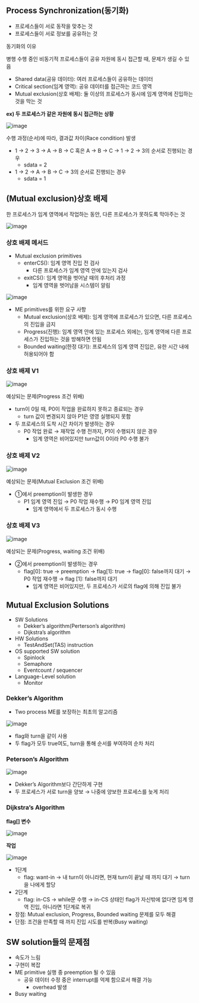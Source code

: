 ## Process Synchronization(동기화)

- 프로세스들이 서로 동작을 맞추는 것
- 프로세스들이 서로 정보를 공유하는 것

동기화의 이유

병행 수행 중인 비동기적 프로세스들이 공유 자원에 동시 접근할 때, 문제가 생길 수 있음

- Shared data(공유 데이터): 여러 프로세스들이 공유하는 데이터
- Critical section(임계 영역): 공유 데이터를 접근하는 코드 영역
- Mutual exclusion(상호 배제): 둘 이상의 프로세스가 동시에 임계 영역에 진입하는 것을 막는 것

**ex) 두 프로세스가 같은 자원에 동시 접근하는 상황**

![image](https://github.com/SSAFY11thDaejeon7/cs_study/assets/90568693/0daa1d35-cdb9-418c-b88a-cd1ec5ca7f36)


수행 과정(순서)에 따라, 결과값 차이(Race condition) 발생

- 1 → 2 → 3 → A → B → C 혹은 A → B → C → 1 → 2 → 3의 순서로 진행되는 경우
    - sdata = 2
- 1 → 2 → A → B → C → 3의 순서로 진행되는 경우
    - sdata = 1
    

## (Mutual exclusion)상호 배제

한 프로세스가 임계 영역에서 작업하는 동안, 다른 프로세스가 못하도록 막아주는 것

![image](https://github.com/SSAFY11thDaejeon7/cs_study/assets/90568693/ef11c84a-7b39-4973-98b7-0c866b0fbbc1)


### 상호 배제 메서드

- Mutual exclusion primitives
    - enterCS(): 임계 영역 진입 전 검사
        - 다른 프로세스가 임계 영역 안에 있는지 검사
    - exitCS(): 임계 영역을 벗어날 때의 후처리 과정
        - 임계 영역을 벗어남을 시스템이 알림
        
![image](https://github.com/SSAFY11thDaejeon7/cs_study/assets/90568693/c09e3a3f-7810-4d41-a819-29447519795e)

        
- ME primitives를 위한 요구 사항
    - Mutual exclusion(상호 배제): 임계 영역에 프로세스가 있으면, 다른 프로세스의 진입을 금지
    - Progress(진행): 임계 영역 안에 있는 프로세스 외에는, 임계 영역에 다른 프로세스가 진입하는 것을 방해하면 안됨
    - Bounded waiting(한정 대기): 프로세스의 임계 영역 진입은, 유한 시간 내에 허용되어야 함

### 상호 배제  V1

![image](https://github.com/SSAFY11thDaejeon7/cs_study/assets/90568693/cfb95efd-828e-45c3-98d9-2fe4f328e591)


예상되는 문제(Progress 조건 위배)

- turn이 0일 때, P0이 작업을 완료하지 못하고 종료되는 경우
    - turn 값이 변경되지 않아 P1은 영영 실행되지 못함
- 두 프로세스의 도착 시간 차이가 발생하는 경우
    - P0 작업 완료 → 재작업 수행 전까지, P1이 수행되지 않은 경우
        - 임계 영역은 비어있지만 turn값이 0이라 P0 수행 불가
    

### 상호 배제 V2

![image](https://github.com/SSAFY11thDaejeon7/cs_study/assets/90568693/64cb90bc-554e-48ff-985f-4e4603d47f68)


예상되는 문제(Mutual Exclusion 조건 위배)

- ①에서 preemption이 발생한 경우
    - P1 임계 영역 진입 → P0 작업 재수행 → P0 임계 영역 진입
        - 임계 영역에서 두 프로세스가 동시 수행

### 상호 배제 V3

![image](https://github.com/SSAFY11thDaejeon7/cs_study/assets/90568693/b44fc769-20e1-4424-8928-23664a0e0269)


예상되는 문제(Progress, waiting 조건 위배)

- ②에서 preemption이 발생하는 경우
    - flag[0]: true → preemption → flag[1]: true → flag[0]: false까지 대기 → P0 작업 재수행 → flag [1]: false까지 대기
        - 임계 영역은 비어있지만, 두 프로세스가 서로의 flag에 의해 진입 불가

## Mutual Exclusion Solutions

- SW Solutions
    - Dekker’s algorithm(Perterson’s algorithm)
    - Dijkstra’s algorithm
- HW Solutions
    - TestAndSet(TAS) instruction
- OS supported SW solution
    - Spinlock
    - Semaphore
    - Eventcount / sequencer
- Language-Level solution
    - Monitor

### Dekker’s Algorithm

- Two process ME를 보장하는 최초의 알고리즘

![image](https://github.com/SSAFY11thDaejeon7/cs_study/assets/90568693/e6914145-d37e-4c83-b3d8-886f67814d1b)


- flag와 turn을 같이 사용
- 두 flag가 모두 true여도, turn을 통해 순서를 부여하여 순차 처리

### Peterson’s Algorithm

![image](https://github.com/SSAFY11thDaejeon7/cs_study/assets/90568693/9bb03044-f688-4af4-8153-ac0ecfb7abb0)


- Dekker’s Algorithm보다 간단하게 구현
- 두 프로세스가 서로 turn을 양보 → 나중에 양보한 프로세스를 늦게 처리

### Dijkstra’s Algorithm

**flag[] 변수**
    
![image](https://github.com/SSAFY11thDaejeon7/cs_study/assets/90568693/a26babd2-5f35-4973-a8aa-32b112a942b4)

    

**작업**

![image](https://github.com/SSAFY11thDaejeon7/cs_study/assets/90568693/994c6ac2-6179-41ea-aeda-21f81dbac612)


- 1단계
    - flag: want-in → 내 turn이 아니라면, 현재 turn이 끝날 때 까지 대기 → turn을 나에게 할당
- 2단계
    - flag: in-CS → while문 수행 → in-CS 상태인 flag가 자신밖에 없다면 임계 영역 진입, 아니라면 1단계로 복귀
- 장점: Mutual exclusion, Progress, Bounded waiting 문제를 모두 해결
- 단점: 조건을 만족할 때 까지 진입 시도를 반복(Busy waiting)

## SW solution들의 문제점

- 속도가 느림
- 구현이 복잡
- ME primitive 실행 중 preemption 될 수 있음
    - 공유 데이터 수정 중은 interrupt를 억제 함으로서 해결 가능
        - overhead 발생
- Busy waiting
